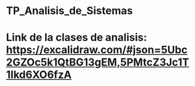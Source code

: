 # TP_Analisis_de_Sistemas
# Link de la clases de analisis: https://excalidraw.com/#json=5Ubc2GZOc5k1QtBG13gEM,5PMtcZ3Jc1T1Ikd6XO6fzA

